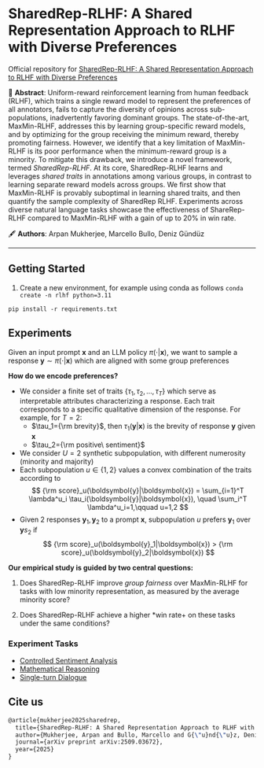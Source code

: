 # SharedRep-RLHF: A Shared Representation Approach to RLHF with Diverse Preferences
Official repository for [SharedRep-RLHF: A Shared Representation Approach to RLHF with Diverse Preferences](https://arxiv.org/abs/2509.03672)

📎 **Abstract**: Uniform-reward reinforcement learning from human feedback (RLHF), which trains a single reward model to represent the preferences of all annotators, fails to capture the diversity of opinions across sub-populations, inadvertently favoring dominant groups. The state-of-the-art, MaxMin-RLHF, addresses this by learning group-specific reward models, and by optimizing for the group receiving the minimum reward, thereby promoting fairness. However, we identify that a key limitation of MaxMin-RLHF is its poor performance when the minimum-reward group is a minority. To mitigate this drawback, we introduce a novel framework, termed *SharedRep-RLHF*. At its core, SharedRep-RLHF learns and leverages *shared traits* in annotations among various groups, in contrast to learning separate reward models across groups. We first show that MaxMin-RLHF is provably suboptimal in learning shared traits, and then quantify the sample complexity of SharedRep RLHF. Experiments across diverse natural language tasks showcase the effectiveness of ShareRep-RLHF compared to MaxMin-RLHF with a gain of up to 20% in win rate.

🖋 **Authors**: Arpan Mukherjee, Marcello Bullo, Deniz Gündüz

---

## Getting Started
1. Create a new environment, for example using conda as follows
`conda create -n rlhf python=3.11`


`pip install -r requirements.txt`

## Experiments
Given an input prompt $\boldsymbol{x}$ and an LLM policy $\pi(\cdot|\boldsymbol{x})$, we want to sample a response $\boldsymbol{y}\sim \pi(\cdot|\boldsymbol{x})$ which are aligned with some group preferences

**How do we encode preferences?**
- We consider a finite set of traits $\{\tau_1, \tau_2, \dots, \tau_T\}$ which serve as interpretable attributes characterizing a response. Each trait corresponds to a specific qualitative dimension of the response. For example, for $T=2$:
    - $\tau_1={\rm brevity}$, then $\tau_1(\boldsymbol{y}|\boldsymbol{x})$ is the brevity of response $\boldsymbol{y}$ given $\boldsymbol{x}$
    - $\tau_2={\rm positive\ sentiment}$
- We consider $U=2$ synthetic subpopulation, with different numerosity (minority and majority)
- Each subpopulation $u\in\{1,2\}$ values a convex combination of the traits according to
    $$
        {\rm score}_u(\boldsymbol{y}|\boldsymbol{x}) = \sum_{i=1}^T \lambda^u_i \tau_i(\boldsymbol{y}|\boldsymbol{x}), \quad \sum_i^T \lambda^u_i=1,\qquad  u=1,2 
    $$   
- Given 2 responses $\boldsymbol{y}_1, \boldsymbol{y}_2$ to a prompt $\boldsymbol{x}$, subpopulation $u$ prefers $\boldsymbol{y}_1$ over $\boldsymbol{y}s_2$ if 
        $$
            {\rm score}_u(\boldsymbol{y}_1|\boldsymbol{x}) > {\rm score}_u(\boldsymbol{y}_2|\boldsymbol{x})
        $$

**Our empirical study is guided by two central questions:**
1. Does SharedRep-RLHF improve *group fairness* over MaxMin-RLHF for tasks with low minority representation, as measured by the average minority score?

2. Does SharedRep-RLHF achieve a higher *win rate+ on these tasks under the same conditions?

### Experiment Tasks
- [Controlled Sentiment Analysis](src/imdb/README.md)
- [Mathematical Reasoning](src/gsm8k/README.md)
- [Single-turn Dialogue](src/helpful_harmless/README.md)


## Cite us

```latex
@article{mukherjee2025sharedrep,
  title={SharedRep-RLHF: A Shared Representation Approach to RLHF with Diverse Preferences},
  author={Mukherjee, Arpan and Bullo, Marcello and G{\"u}nd{\"u}z, Deniz},
  journal={arXiv preprint arXiv:2509.03672},
  year={2025}
}
```